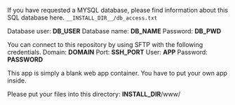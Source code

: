 If you have requested a MYSQL database, please find information about this SQL database here.
`__INSTALL_DIR__/db_access.txt`

Database user: __DB_USER__
Database name: __DB_NAME__
Password: __DB_PWD__

You can connect to this repository by using SFTP with the following credentials.
Domain: __DOMAIN__
Port: __SSH_PORT__
User: __APP__
Password: __PASSWORD__


This app is simply a blank web app container. You have to put your own app inside.

Please put your files into this directory: __INSTALL_DIR__/www/

